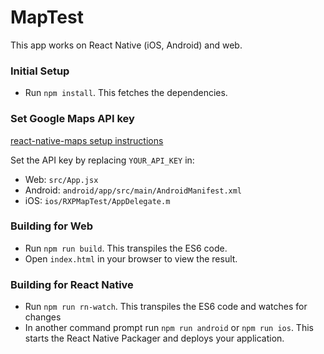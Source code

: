 # MapTest

This app works on React Native (iOS, Android) and web.

### Initial Setup

- Run `npm install`. This fetches the dependencies.

### Set Google Maps API key

[react-native-maps setup instructions](https://github.com/react-community/react-native-maps/blob/master/docs/installation.md)

Set the API key by replacing `YOUR_API_KEY` in:
- Web: `src/App.jsx`
- Android: `android/app/src/main/AndroidManifest.xml`
- iOS: `ios/RXPMapTest/AppDelegate.m`

### Building for Web

- Run `npm run build`. This transpiles the ES6 code.
- Open `index.html` in your browser to view the result.

### Building for React Native

- Run `npm run rn-watch`. This transpiles the ES6 code and watches for changes
- In another command prompt run `npm run android` or `npm run ios`. This starts the React Native Packager and deploys your application.
